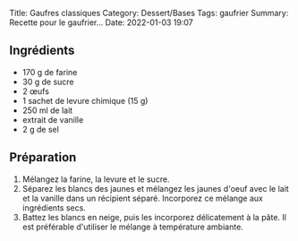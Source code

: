 Title: Gaufres classiques
Category: Dessert/Bases
Tags: gaufrier
Summary: Recette pour le gaufrier...
Date:  2022-01-03 19:07

## Ingrédients
- 170 g de farine
- 30 g de sucre
- 2 œufs
- 1 sachet de levure chimique (15 g)
- 250 ml de lait
- extrait de vanille
- 2 g de sel

## Préparation
1. Mélangez la farine, la levure et le sucre.
2. Séparez les blancs des jaunes et mélangez les jaunes d'oeuf avec le lait et la vanille dans un récipient séparé. Incorporez ce mélange aux ingrédients secs.
3. Battez les blancs en neige, puis les incorporez délicatement à la pâte. Il est préférable d'utiliser le mélange à température ambiante.
